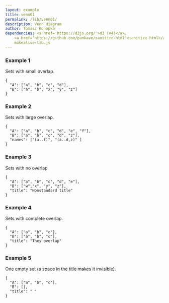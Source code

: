 ```yaml
---
layout: example
title: venn01
permalink: /lib/venn01/
description: Venn diagram
author: Tomasz Konopka
dependencies: <a href='https://d3js.org/'>d3 (v4)</a>, 
    <a href='https://github.com/punkave/sanitize-html'>sanitize-html</a>,
    makealive-lib.js    
---
```


<script src="https://d3js.org/d3.v4.min.js"></script>


### Example 1

Sets with small overlap.

<pre class="example"><code class="makealive venn01">{
  "A": ["a", "b", "c", "d"],
  "B": ["a", "b", "x", "y", "z"] 
}
</code></pre>


### Example 2

Sets with large overlap.

<pre class="example"><code class="makealive venn01">{
  "A": ["a", "b", "c", "d", "e", "f"],
  "B": ["a", "b", "c", "d", "z"],
  "names": ["(a..f)", "(a..d,z)" ]  
}
</code></pre>


### Example 3

Sets with no overlap.

<pre class="example"><code class="makealive venn01">{
  "A": ["a", "b", "c", "d", "e"],
  "B": ["w","x", "y", "z"],
  "title": "Nonstandard title"  
}
</code></pre>


### Example 4

Sets with complete overlap.

<pre class="example"><code class="makealive venn01">{
  "A": ["a", "b", "c"],
  "B": ["a", "b", "c"],
  "title": "They overlap"  
}
</code></pre>


### Example 5

One empty set (a space in the title makes it invisible).

<pre class="example"><code class="makealive venn01">{
  "A": ["a", "b", "c"],
  "B": [], 
  "title": " "  
}
</code></pre>
